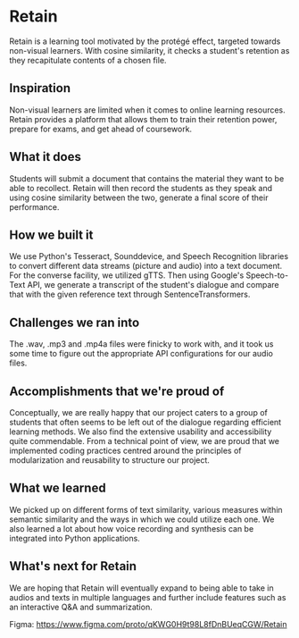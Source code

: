 # Retain
Retain is a learning tool motivated by the protégé effect, targeted towards non-visual learners. With cosine similarity, it checks a student's retention as they recapitulate contents of a chosen file.

## Inspiration
Non-visual learners are limited when it comes to online learning resources. Retain provides a platform that allows them to train their retention power, prepare for exams, and get ahead of coursework.

## What it does
Students will submit a document that contains the material they want to be able to recollect. Retain will then record the students as they speak and using cosine similarity between the two, generate a final score of their performance.

## How we built it
We use Python's Tesseract, Sounddevice, and Speech Recognition libraries to convert different data streams (picture and audio) into a text document. For the converse facility, we utilized gTTS. Then using Google's Speech-to-Text API, we generate a transcript of the student's dialogue and compare that with the given reference text through SentenceTransformers.

## Challenges we ran into
The .wav, .mp3 and .mp4a files were finicky to work with, and it took us some time to figure out the appropriate API configurations for our audio files.

## Accomplishments that we're proud of
Conceptually, we are really happy that our project caters to a group of students that often seems to be left out of the dialogue regarding efficient learning methods. We also find the extensive usability and accessibility quite commendable. From a technical point of view, we are proud that we implemented coding practices centred around the principles of modularization and reusability to structure our project.

## What we learned
We picked up on different forms of text similarity, various measures within semantic similarity and the ways in which we could utilize each one. We also learned a lot about how voice recording and synthesis can be integrated into Python applications.

## What's next for Retain
We are hoping that Retain will eventually expand to being able to take in audios and texts in multiple languages and further include features such as an interactive Q&A and summarization.


Figma: https://www.figma.com/proto/qKWG0H9t98L8fDnBUeqCGW/Retain
